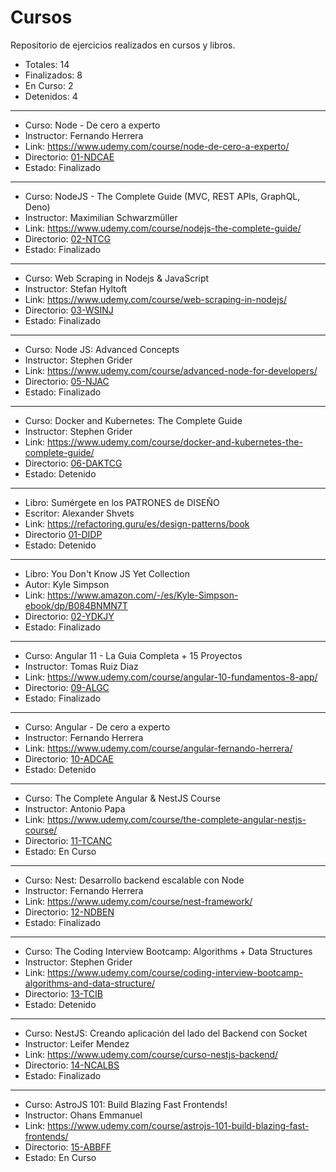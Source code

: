# Cursos

Repositorio de ejercicios realizados en cursos y libros.

* Totales: 14
* Finalizados: 8
* En Curso: 2
* Detenidos: 4

****

* Curso: Node - De cero a experto 
* Instructor: Fernando Herrera
* Link: https://www.udemy.com/course/node-de-cero-a-experto/
* Directorio: [01-NDCAE](01-NDCAE)
* Estado: Finalizado

****

* Curso: NodeJS - The Complete Guide (MVC, REST APIs, GraphQL, Deno) 
* Instructor: Maximilian Schwarzmüller
* Link: https://www.udemy.com/course/nodejs-the-complete-guide/
* Directorio: [02-NTCG](02-NTCG)
* Estado: Finalizado

****

* Curso: Web Scraping in Nodejs & JavaScript 
* Instructor: Stefan Hyltoft
* Link: https://www.udemy.com/course/web-scraping-in-nodejs/
* Directorio: [03-WSINJ](03-WSINJ)
* Estado: Finalizado

****

* Curso: Node JS: Advanced Concepts
* Instructor: Stephen Grider
* Link: https://www.udemy.com/course/advanced-node-for-developers/
* Directorio: [05-NJAC](05-NJAC)
* Estado: Finalizado

****

* Curso: Docker and Kubernetes: The Complete Guide 
* Instructor: Stephen Grider
* Link: https://www.udemy.com/course/docker-and-kubernetes-the-complete-guide/
* Directorio: [06-DAKTCG](06-DAKTCG)
* Estado: Detenido

****

* Libro: Sumérgete en los PATRONES de DISEÑO
* Escritor: Alexander Shvets
* Link: https://refactoring.guru/es/design-patterns/book
* Directorio [01-DIDP](07-OTROS/01-DIDP)
* Estado: Detenido

****

* Libro: You Don't Know JS Yet Collection
* Autor: Kyle Simpson
* Link: https://www.amazon.com/-/es/Kyle-Simpson-ebook/dp/B084BNMN7T
* Directorio: [02-YDKJY](07-OTROS/02-YDKJY)
* Estado: Finalizado

****

* Curso: Angular 11 - La Guia Completa + 15 Proyectos 
* Instructor: Tomas Ruiz Diaz
* Link: https://www.udemy.com/course/angular-10-fundamentos-8-app/
* Directorio: [09-ALGC](09-ALGC)
* Estado: Finalizado

****

* Curso: Angular - De cero a experto
* Instructor: Fernando Herrera
* Link: https://www.udemy.com/course/angular-fernando-herrera/
* Directorio: [10-ADCAE](10-ADCAE)
* Estado: Detenido

****

* Curso: The Complete Angular & NestJS Course
* Instructor: Antonio Papa
* Link: https://www.udemy.com/course/the-complete-angular-nestjs-course/
* Directorio: [11-TCANC](11-TCANC)
* Estado: En Curso

****

* Curso: Nest: Desarrollo backend escalable con Node
* Instructor: Fernando Herrera
* Link: https://www.udemy.com/course/nest-framework/
* Directorio: [12-NDBEN](12-NDBEN)
* Estado: Finalizado

****

* Curso: The Coding Interview Bootcamp: Algorithms + Data Structures
* Instructor: Stephen Grider
* Link: https://www.udemy.com/course/coding-interview-bootcamp-algorithms-and-data-structure/
* Directorio: [13-TCIB](13-TCIB)
* Estado: Detenido

****

* Curso: NestJS: Creando aplicación del lado del Backend con Socket
* Instructor: Leifer Mendez
* Link: https://www.udemy.com/course/curso-nestjs-backend/
* Directorio: [14-NCALBS](14-NCALBS)
* Estado: Finalizado

****

* Curso: AstroJS 101: Build Blazing Fast Frontends!
* Instructor: Ohans Emmanuel
* Link: https://www.udemy.com/course/astrojs-101-build-blazing-fast-frontends/
* Directorio: [15-ABBFF](15-ABBFF)
* Estado: En Curso
